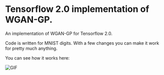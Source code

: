 # Tensorflow 2.0 implementation of WGAN-GP.
An implementation of WGAN-GP for Tensorflow 2.0.

Code is written for MNIST digits. With a few changes you can make it work for pretty much anything.

You can see how it works here:

![GIF](https://i.imgur.com/n9dR7TZ.gif)
